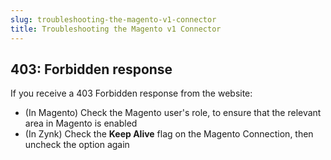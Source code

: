 ```yaml
---
slug: troubleshooting-the-magento-v1-connector
title: Troubleshooting the Magento v1 Connector
---
```


## 403: Forbidden response

If you receive a 403 Forbidden response from the website:

 * (In Magento) Check the Magento user's role, to ensure that the relevant area in Magento is enabled
 * (In Zynk) Check the **Keep Alive** flag on the Magento Connection, then uncheck the option again
 
